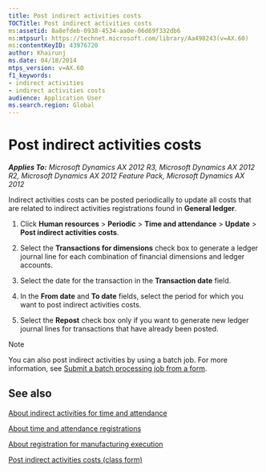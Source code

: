 ```yaml
---
title: Post indirect activities costs
TOCTitle: Post indirect activities costs
ms:assetid: 8a8efdeb-0938-4534-aa0e-06d69f332db6
ms:mtpsurl: https://technet.microsoft.com/library/Aa498243(v=AX.60)
ms:contentKeyID: 43976720
author: Khairunj
ms.date: 04/18/2014
mtps_version: v=AX.60
f1_keywords:
- indirect activities
- indirect activities costs
audience: Application User
ms.search.region: Global
---
```


# Post indirect activities costs 


_**Applies To:** Microsoft Dynamics AX 2012 R3, Microsoft Dynamics AX 2012 R2, Microsoft Dynamics AX 2012 Feature Pack, Microsoft Dynamics AX 2012_

Indirect activities costs can be posted periodically to update all costs that are related to indirect activities registrations found in **General ledger**.

1.  Click **Human resources** \> **Periodic** \> **Time and attendance** \> **Update** \> **Post indirect activities costs**.

2.  Select the **Transactions for dimensions** check box to generate a ledger journal line for each combination of financial dimensions and ledger accounts.

3.  Select the date for the transaction in the **Transaction date** field.

4.  In the **From date** and **To date** fields, select the period for which you want to post indirect activities costs.

5.  Select the **Repost** check box only if you want to generate new ledger journal lines for transactions that have already been posted.


> [!NOTE]
> <P>You can also post indirect activities by using a batch job. For more information, see <A href="submit-a-batch-processing-job-from-a-form.md">Submit a batch processing job from a form</A>.</P>



## See also

[About indirect activities for time and attendance](about-indirect-activities-for-time-and-attendance.md)

[About time and attendance registrations](about-time-and-attendance-registrations.md)

[About registration for manufacturing execution](about-registration-for-manufacturing-execution.md)

[Post indirect activities costs (class form)](https://technet.microsoft.com/library/bb220735\(v=ax.60\))

  


